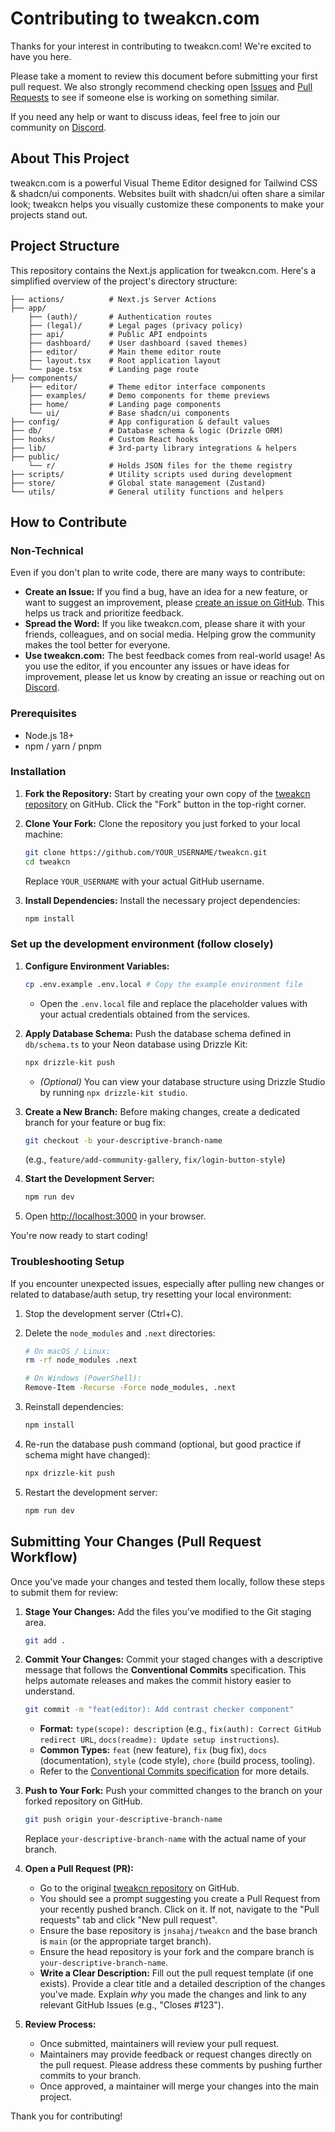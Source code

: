 # Contributing to tweakcn.com

Thanks for your interest in contributing to tweakcn.com! We're excited to have you here.

Please take a moment to review this document before submitting your first pull request. We also strongly recommend checking open [Issues](https://github.com/jnsahaj/tweakcn/issues) and [Pull Requests](https://github.com/jnsahaj/tweakcn/pulls) to see if someone else is working on something similar.

If you need any help or want to discuss ideas, feel free to join our community on [Discord](https://discord.com/invite/Phs4u2NM3n).

## About This Project

tweakcn.com is a powerful Visual Theme Editor designed for Tailwind CSS & shadcn/ui components. Websites built with shadcn/ui often share a similar look; tweakcn helps you visually customize these components to make your projects stand out.

## Project Structure

This repository contains the Next.js application for tweakcn.com. Here's a simplified overview of the project's directory structure:

```
├── actions/          # Next.js Server Actions
├── app/
    ├── (auth)/       # Authentication routes
    ├── (legal)/      # Legal pages (privacy policy)
    ├── api/          # Public API endpoints
    ├── dashboard/    # User dashboard (saved themes)
    ├── editor/       # Main theme editor route
    ├── layout.tsx    # Root application layout
    └── page.tsx      # Landing page route
├── components/
    ├── editor/       # Theme editor interface components
    ├── examples/     # Demo components for theme previews
    ├── home/         # Landing page components
    └── ui/           # Base shadcn/ui components
├── config/           # App configuration & default values
├── db/               # Database schema & logic (Drizzle ORM)
├── hooks/            # Custom React hooks
├── lib/              # 3rd-party library integrations & helpers
├── public/
    └── r/            # Holds JSON files for the theme registry
├── scripts/          # Utility scripts used during development
├── store/            # Global state management (Zustand)
└── utils/            # General utility functions and helpers
```

## How to Contribute

### Non-Technical

Even if you don't plan to write code, there are many ways to contribute:

- **Create an Issue:** If you find a bug, have an idea for a new feature, or want to suggest an improvement, please [create an issue on GitHub](https://github.com/jnsahaj/tweakcn/issues). This helps us track and prioritize feedback.
- **Spread the Word:** If you like tweakcn.com, please share it with your friends, colleagues, and on social media. Helping grow the community makes the tool better for everyone.
- **Use tweakcn.com:** The best feedback comes from real-world usage! As you use the editor, if you encounter any issues or have ideas for improvement, please let us know by creating an issue or reaching out on [Discord](https://discord.com/invite/Phs4u2NM3n).

### Prerequisites

- Node.js 18+
- npm / yarn / pnpm

### Installation

1.  **Fork the Repository:** Start by creating your own copy of the [tweakcn repository](https://github.com/jnsahaj/tweakcn) on GitHub. Click the "Fork" button in the top-right corner.

2.  **Clone Your Fork:** Clone the repository you just forked to your local machine:

    ```bash
    git clone https://github.com/YOUR_USERNAME/tweakcn.git
    cd tweakcn
    ```

    Replace `YOUR_USERNAME` with your actual GitHub username.

3.  **Install Dependencies:** Install the necessary project dependencies:

    ```bash
    npm install
    ```

### Set up the development environment (follow closely)

1.  **Configure Environment Variables:** 

    ```bash
    cp .env.example .env.local # Copy the example environment file
    ```
    - Open the `.env.local` file and replace the placeholder values with your actual credentials obtained from the services.

2.  **Apply Database Schema:** Push the database schema defined in `db/schema.ts` to your Neon database using Drizzle Kit:

    ```bash
    npx drizzle-kit push
    ```

    - _(Optional)_ You can view your database structure using Drizzle Studio by running `npx drizzle-kit studio`.

3.  **Create a New Branch:** Before making changes, create a dedicated branch for your feature or bug fix:

    ```bash
    git checkout -b your-descriptive-branch-name
    ```

    (e.g., `feature/add-community-gallery`, `fix/login-button-style`)

4.  **Start the Development Server:**

    ```bash
    npm run dev
    ```

5.  Open [http://localhost:3000](http://localhost:3000) in your browser.

You're now ready to start coding!

### Troubleshooting Setup

If you encounter unexpected issues, especially after pulling new changes or related to database/auth setup, try resetting your local environment:

1.  Stop the development server (Ctrl+C).

2.  Delete the `node_modules` and `.next` directories:

    ```bash
    # On macOS / Linux:
    rm -rf node_modules .next

    # On Windows (PowerShell):
    Remove-Item -Recurse -Force node_modules, .next
    ```

3.  Reinstall dependencies:

    ```bash
    npm install
    ```

4.  Re-run the database push command (optional, but good practice if schema might have changed):

    ```bash
    npx drizzle-kit push
    ```

5.  Restart the development server:

    ```bash
    npm run dev
    ```

## Submitting Your Changes (Pull Request Workflow)

Once you've made your changes and tested them locally, follow these steps to submit them for review:

1.  **Stage Your Changes:** Add the files you've modified to the Git staging area.

    ```bash
    git add .
    ```

2.  **Commit Your Changes:** Commit your staged changes with a descriptive message that follows the **Conventional Commits** specification. This helps automate releases and makes the commit history easier to understand.

    ```bash
    git commit -m "feat(editor): Add contrast checker component"
    ```

    - **Format:** `type(scope): description` (e.g., `fix(auth): Correct GitHub redirect URL`, `docs(readme): Update setup instructions`).
    - **Common Types:** `feat` (new feature), `fix` (bug fix), `docs` (documentation), `style` (code style), `chore` (build process, tooling).
    - Refer to the [Conventional Commits specification](https://www.conventionalcommits.org/en/v1.0.0/) for more details.

3.  **Push to Your Fork:** Push your committed changes to the branch on your forked repository on GitHub.

    ```bash
    git push origin your-descriptive-branch-name
    ```

    Replace `your-descriptive-branch-name` with the actual name of your branch.

4.  **Open a Pull Request (PR):**

    - Go to the original [tweakcn repository](https://github.com/jnsahaj/tweakcn) on GitHub.
    - You should see a prompt suggesting you create a Pull Request from your recently pushed branch. Click on it. If not, navigate to the "Pull requests" tab and click "New pull request".
    - Ensure the base repository is `jnsahaj/tweakcn` and the base branch is `main` (or the appropriate target branch).
    - Ensure the head repository is your fork and the compare branch is `your-descriptive-branch-name`.
    - **Write a Clear Description:** Fill out the pull request template (if one exists). Provide a clear title and a detailed description of the changes you've made. Explain _why_ you made the changes and link to any relevant GitHub Issues (e.g., "Closes #123").

5.  **Review Process:**

    - Once submitted, maintainers will review your pull request.
    - Maintainers may provide feedback or request changes directly on the pull request. Please address these comments by pushing further commits to your branch.
    - Once approved, a maintainer will merge your changes into the main project.

Thank you for contributing!